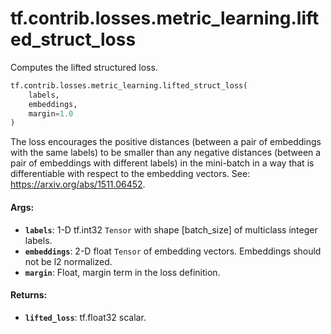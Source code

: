 <div itemscope itemtype="http://developers.google.com/ReferenceObject">
<meta itemprop="name" content="tf.contrib.losses.metric_learning.lifted_struct_loss" />
<meta itemprop="path" content="Stable" />
</div>

# tf.contrib.losses.metric_learning.lifted_struct_loss

Computes the lifted structured loss.

``` python
tf.contrib.losses.metric_learning.lifted_struct_loss(
    labels,
    embeddings,
    margin=1.0
)
```

<!-- Placeholder for "Used in" -->

The loss encourages the positive distances (between a pair of embeddings
with the same labels) to be smaller than any negative distances (between a
pair of embeddings with different labels) in the mini-batch in a way
that is differentiable with respect to the embedding vectors.
See: https://arxiv.org/abs/1511.06452.

#### Args:


* <b>`labels`</b>: 1-D tf.int32 `Tensor` with shape [batch_size] of
  multiclass integer labels.
* <b>`embeddings`</b>: 2-D float `Tensor` of embedding vectors. Embeddings should not
  be l2 normalized.
* <b>`margin`</b>: Float, margin term in the loss definition.


#### Returns:


* <b>`lifted_loss`</b>: tf.float32 scalar.